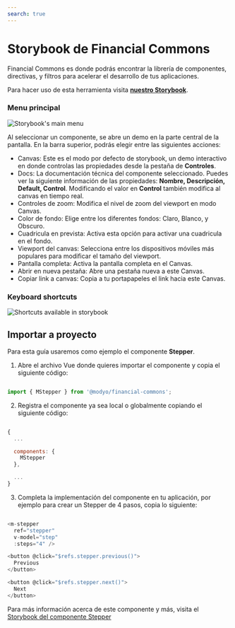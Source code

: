 ```yaml
---
search: true
---
```


# Storybook de Financial Commons

Financial Commons es donde podrás encontrar la librería de componentes, directivas, y filtros para acelerar el desarrollo de tus aplicaciones.

Para hacer uso de esta herramienta visita **[nuestro Storybook](https://modyo.github.io/financial-commons/)**.

### Menu principal

<img src="/assets/img/widgets/storybook/mainmenu.png" alt="Storybook's main menu">

Al seleccionar un componente, se abre un demo en la parte central de la pantalla. En la barra superior, podrás elegir entre las siguientes acciones:

- Canvas: Este es el modo por defecto de storybook, un demo interactivo en donde controlas las propiedades desde la pestaña de **Controles**.
- Docs: La documentación técnica del componente seleccionado. Puedes ver la siguiente información de las propiedades: **Nombre, Descripción, Default, Control**. Modificando el valor en **Control** también modifica al canvas en tiempo real.
- Controles de zoom: Modifica el nivel de zoom del viewport en modo Canvas.
- Color de fondo: Elige entre los diferentes fondos: Claro, Blanco, y Obscuro.
- Cuadricula en prevista: Activa esta opción para activar una cuadricula en el fondo.
- Viewport del canvas: Selecciona entre los dispositivos móviles más populares para modificar el tamaño del viewport.
- Pantalla completa: Activa la pantalla completa en el Canvas.
- Abrir en nueva pestaña: Abre una pestaña nueva a este Canvas.
- Copiar link a canvas: Copia a tu portapapeles el link hacia este Canvas.

### Keyboard shortcuts

<img src="/assets/img/widgets/storybook/shortcuts.png" alt="Shortcuts available in storybook">

## Importar a proyecto

Para esta guía usaremos como ejemplo el componente **Stepper**. 

1. Abre el archivo Vue donde quieres importar el componente y copia el siguiente código:

```js

import { MStepper } from '@modyo/financial-commons';

```

2. Registra el componente ya sea local o globalmente copiando el siguiente código:

```js

{
  ...

  components: {
    MStepper
  },

  ...
}

```

3. Completa la implementación del componente en tu aplicación, por ejemplo para crear un Stepper de 4 pasos, copia lo siguiente:

```js

<m-stepper
  ref="stepper"
  v-model="step"
  :steps="4" />

<button @click="$refs.stepper.previous()">
  Previous
</button>

<button @click="$refs.stepper.next()">
  Next
</button>

```

Para más información acerca de este componente y más, visita el [Storybook del componente Stepper](https://modyo.github.io/financial-commons/?path=/docs/components-stepper--basic)